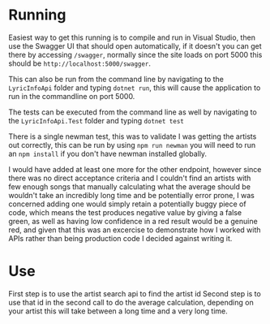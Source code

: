 # Running
Easiest way to get this running is to compile and run in Visual Studio, then use the Swagger UI that should open automatically, if it doesn't you can get there by accessing `/swagger`, normally since the site loads on port 5000 this should be `http://localhost:5000/swagger`.

This can also be run from the command line by navigating to the `LyricInfoApi` folder and typing `dotnet run`, this will cause the application to run in the commandline on port 5000.

The tests can be executed from the command line as well by navigating to the `LyricInfoApi.Test` folder and typing `dotnet test`

There is a single newman test, this was to validate I was getting the artists out correctly, this can be run by using `npm run newman` you will need to run an `npm install` if you don't have newman installed globally.

I would have added at least one more for the other endpoint, however since there was no direct acceptance criteria and I couldn't find an artists with few enough songs that manually calculating what the average should be wouldn't take an incredibly long time and be potentially error prone, I was concerned adding one would simply retain a potentially buggy piece of code, which means the test produces negative value by giving a false green, as well as having low confidence in a red result would be a genuine red, and given that this was an excercise to demonstrate how I worked with APIs rather than being production code I decided against writing it.

# Use
First step is to use the artist search api to find the artist id
Second step is to use that id in the second call to do the average calculation, depending on your artist this will take between a long time and a very long time.
